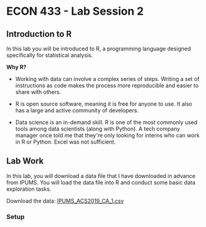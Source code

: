 # ECON 433 - Lab Session 2
## Introduction to R

In this lab you will be introduced to R, a programming language designed specifically for statistical analysis. 

**Why R?**

- Working with data can involve a complex series of steps. Writing a set of instructions as code makes the process more reproducible and easier to share with others. 

- R is open source software, meaning it is free for anyone to use. It also has a large and active community of developers.

- Data science is an in-demand skill. R is one of the most commonly used tools among data scientists (along with Python). A tech company manager once told me that they're only looking for interns who can work in R or Python. Excel was not sufficient. 

## Lab Work 

In this lab, you will download a data file that I have downloaded in advance from IPUMS. You will load the data file into R and conduct some basic data exploration tasks. 

Download the data: [IPUMS_ACS2019_CA_1.csv](https://raw.githubusercontent.com/ed-kung/CSUN-Econ-433/main/data/IPUMS_CA/IPUMS_ACS2019_CA_1.csv)


### Setup 


